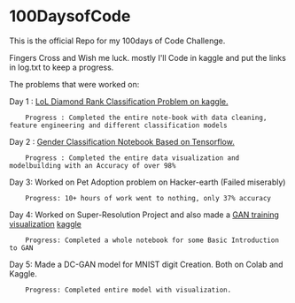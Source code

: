 # 100DaysofCode

This is the official Repo for my 100days of Code Challenge.

Fingers Cross and Wish me luck. mostly I'll Code in kaggle and put the links in log.txt to keep a progress.

The problems that were worked on:

Day 1 : [LoL Diamond Rank Classification Problem on kaggle.](https://www.kaggle.com/archanghosh/league-of-legends-diamond-rank-classification)

        Progress : Completed the entire note-book with data cleaning, feature engineering and different classification models

Day 2 : [Gender Classification Notebook Based on Tensorflow.](https://www.kaggle.com/archanghosh/voice-based-gender-classification-using-tensorflow)
        
        Progress : Completed the entire data visualization and modelbuilding with an Accuracy of over 98%

Day 3: Worked on Pet Adoption problem on Hacker-earth (Failed miserably)
        
        Progress: 10+ hours of work went to nothing, only 37% accuracy

Day 4: Worked on Super-Resolution Project and also made a [GAN training visualization](https://github.com/ArchanGhosh/GAN-/blob/master/GAN_Basics_in_Tf2_0.ipynb)
       [kaggle](https://www.kaggle.com/archanghosh/gan-basics-in-tf2-0)
                                                          
        Progress: Completed a whole notebook for some Basic Introduction to GAN
        
Day 5: Made a DC-GAN model for MNIST digit Creation. Both on Colab and Kaggle.

        Progress: Completed entire model with visualization.

